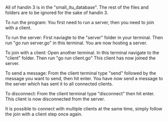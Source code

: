All of handin 3 is in the "small_itu_database".
The rest of the files and folders are to be ignored for the sake of handin 3.

To run the program:
You first need to run a server, then you need to join with a client.

To run the server:
First naviagte to the "server" folder in your terminal.
Then run "go run server.go" in this terminal.
You are now hosting a server.

To join with a client:
Open another terminal.
In this terminal navigate to the "client" folder.
Then run "go run client.go"
This client has now joined the server.

To send a message:
From the client terminal type "send" followed by the message you want to send, then hit enter.
You have now send a message to the server which has sent it to all connected clients.

To disconnect:
From the client terminal type "disconnect" then hit enter.
This client is now disconnected from the server.

It is possible to connect with multiple clients at the same time, simply follow the join with a client step once again.

